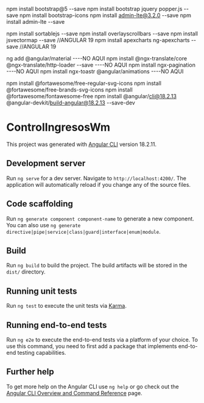 npm install bootstrap@5 --save
npm install bootstrap jquery popper.js --save
npm install bootstrap-icons
npm install admin-lte@3.2.0 --save
npm install admin-lte --save

npm install sortablejs --save
npm install overlayscrollbars --save
npm install jsvectormap --save              //ANGULAR 19
npm install apexcharts ng-apexcharts --save //ANGULAR 19

ng add @angular/material ----NO AQUI
npm install @ngx-translate/core @ngx-translate/http-loader --save ----NO AQUI
npm install ngx-pagination ----NO AQUI
npm install ngx-toastr @angular/animations ----NO AQUI



npm install @fortawesome/free-regular-svg-icons
npm install @fortawesome/free-brands-svg-icons
npm install @fortawesome/fontawesome-free
npm install @angular/cli@18.2.13 @angular-devkit/build-angular@18.2.13 --save-dev


# ControlIngresosWm

This project was generated with [Angular CLI](https://github.com/angular/angular-cli) version 18.2.11.

## Development server

Run `ng serve` for a dev server. Navigate to `http://localhost:4200/`. The application will automatically reload if you change any of the source files.

## Code scaffolding

Run `ng generate component component-name` to generate a new component. You can also use `ng generate directive|pipe|service|class|guard|interface|enum|module`.

## Build

Run `ng build` to build the project. The build artifacts will be stored in the `dist/` directory.

## Running unit tests

Run `ng test` to execute the unit tests via [Karma](https://karma-runner.github.io).

## Running end-to-end tests

Run `ng e2e` to execute the end-to-end tests via a platform of your choice. To use this command, you need to first add a package that implements end-to-end testing capabilities.

## Further help

To get more help on the Angular CLI use `ng help` or go check out the [Angular CLI Overview and Command Reference](https://angular.dev/tools/cli) page.
